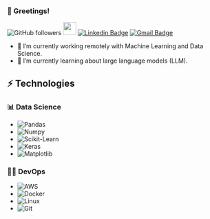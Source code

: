 ### 🖖 Greetings!

![GitHub followers](https://img.shields.io/github/followers/gtfuhr?label=Follow&style=social)
<img src="https://media.giphy.com/media/WUlplcMpOCEmTGBtBW/giphy.gif" width="30"> 
[![Linkedin Badge](https://img.shields.io/badge/-LinkedIn-blue?style=flat&logo=Linkedin&logoColor=white&link=https://www.linkedin.com/in/fuhr/)](https://www.linkedin.com/in/fuhr/)
[![Gmail Badge](https://img.shields.io/badge/-gt.fuhr@gmail.com-c14438?style=flat-square&logo=Gmail&logoColor=white&link=mailto:gt.fuhr@gmail.com)](mailto:gt.fuhr@gmail.com)

- 🔭 I’m currently working remotely with Machine Learning and Data Science.
- 🌱 I’m currently learning about large language models (LLM).

## ⚡ Technologies

### 📊 Data Science
* ![Pandas](https://img.shields.io/badge/Pandas-Data%20Wrangling-yellow)
* ![Numpy](https://img.shields.io/badge/Numpy-Numerical%20Operations-green)
* ![Scikit-Learn](https://img.shields.io/badge/Scikit--Learn-Machine%20Learning-red)
* ![Keras](https://img.shields.io/badge/Keras-Deep%20Learning-orange)
* ![Matplotlib](https://img.shields.io/badge/Matplotlib-Data%20Visualization-blue)

### 👨‍💻 DevOps
* ![AWS](https://img.shields.io/badge/AWS-Cloud%20Services-yellowgreen)
* ![Docker](https://img.shields.io/badge/Docker-Containerization-brightgreen)
* ![Linux](https://img.shields.io/badge/Linux-Operating%20System-lightgrey)
* ![Git](https://img.shields.io/badge/-Git-%23F05032?style=flat-square&logo=git&logoColor=%23ffffff)
